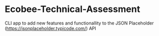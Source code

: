 # Ecobee-Technical-Assessment
CLI app to add new features and functionallity to the  JSON Placeholder (https://jsonplaceholder.typicode.com/) API
